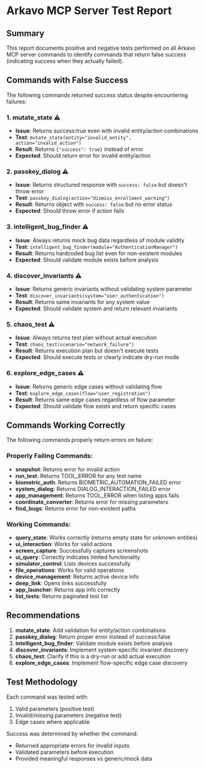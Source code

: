 # Arkavo MCP Server Test Report

## Summary

This report documents positive and negative tests performed on all Arkavo MCP server commands to identify commands that return false success (indicating success when they actually failed).

## Commands with False Success

The following commands returned success status despite encountering failures:

### 1. **mutate_state** ⚠️
- **Issue**: Returns success:true even with invalid entity/action combinations
- **Test**: `mutate_state(entity="invalid_entity", action="invalid_action")`
- **Result**: Returns `{"success": true}` instead of error
- **Expected**: Should return error for invalid entity/action

### 2. **passkey_dialog** ⚠️
- **Issue**: Returns structured response with `success: false` but doesn't throw error
- **Test**: `passkey_dialog(action="dismiss_enrollment_warning")`
- **Result**: Returns object with `success: false` but no error status
- **Expected**: Should throw error if action fails

### 3. **intelligent_bug_finder** ⚠️
- **Issue**: Always returns mock bug data regardless of module validity
- **Test**: `intelligent_bug_finder(module="AuthenticationManager")`
- **Result**: Returns hardcoded bug list even for non-existent modules
- **Expected**: Should validate module exists before analysis

### 4. **discover_invariants** ⚠️
- **Issue**: Returns generic invariants without validating system parameter
- **Test**: `discover_invariants(system="user_authentication")`
- **Result**: Returns same invariants for any system value
- **Expected**: Should validate system and return relevant invariants

### 5. **chaos_test** ⚠️
- **Issue**: Always returns test plan without actual execution
- **Test**: `chaos_test(scenario="network_failure")`
- **Result**: Returns execution plan but doesn't execute tests
- **Expected**: Should execute tests or clearly indicate dry-run mode

### 6. **explore_edge_cases** ⚠️
- **Issue**: Returns generic edge cases without validating flow
- **Test**: `explore_edge_cases(flow="user_registration")`
- **Result**: Returns same edge cases regardless of flow parameter
- **Expected**: Should validate flow exists and return specific cases

## Commands Working Correctly

The following commands properly return errors on failure:

### Properly Failing Commands:
- **snapshot**: Returns error for invalid action
- **run_test**: Returns TOOL_ERROR for any test name
- **biometric_auth**: Returns BIOMETRIC_AUTOMATION_FAILED error
- **system_dialog**: Returns DIALOG_INTERACTION_FAILED error
- **app_management**: Returns TOOL_ERROR when listing apps fails
- **coordinate_converter**: Returns error for missing parameters
- **find_bugs**: Returns error for non-existent paths

### Working Commands:
- **query_state**: Works correctly (returns empty state for unknown entities)
- **ui_interaction**: Works for valid actions
- **screen_capture**: Successfully captures screenshots
- **ui_query**: Correctly indicates limited functionality
- **simulator_control**: Lists devices successfully
- **file_operations**: Works for valid operations
- **device_management**: Returns active device info
- **deep_link**: Opens links successfully
- **app_launcher**: Returns app info correctly
- **list_tests**: Returns paginated test list

## Recommendations

1. **mutate_state**: Add validation for entity/action combinations
2. **passkey_dialog**: Return proper error instead of success:false
3. **intelligent_bug_finder**: Validate module exists before analysis
4. **discover_invariants**: Implement system-specific invariant discovery
5. **chaos_test**: Clarify if this is a dry-run or add actual execution
6. **explore_edge_cases**: Implement flow-specific edge case discovery

## Test Methodology

Each command was tested with:
1. Valid parameters (positive test)
2. Invalid/missing parameters (negative test)
3. Edge cases where applicable

Success was determined by whether the command:
- Returned appropriate errors for invalid inputs
- Validated parameters before execution
- Provided meaningful responses vs generic/mock data